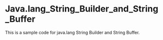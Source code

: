 # Java.lang_String_Builder_and_String_Buffer
This is a sample code for java.lang String Builder and String Buffer.

